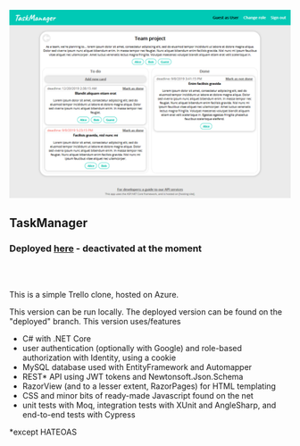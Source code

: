  <img src="https://github.com/zsofi-gagyi/notTrello/blob/master/screenshots/screenshot.png" width="870px"></img> 

<h2>TaskManager</h2>
<h3>Deployed <a href="https://taskmanagerstudyapp.azurewebsites.net">here</a> - deactivated at the moment</h3>
<br/>
<br/>
<p>This is a simple Trello clone, hosted on Azure.</p> 
<p>This version can be run locally. The deployed version can be found on the "deployed" branch. This version uses/features</p>

- C# with .NET Core
- user authentication (optionally with Google) and role-based authorization with Identity, using a cookie
- MySQL database used with EntityFramework and Automapper
- REST* API using JWT tokens and Newtonsoft.Json.Schema
- RazorView (and to a lesser extent, RazorPages) for HTML templating
- CSS and minor bits of ready-made Javascript found on the net
- unit tests with Moq, integration tests with XUnit and AngleSharp, and end-to-end tests with Cypress

*except HATEOAS
